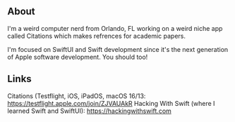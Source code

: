 ## About

I'm a weird computer nerd from Orlando, FL working on a weird niche app called Citations which makes refrences for academic papers. 

I'm focused on SwiftUI and Swift development since it's the next generation of Apple software development. You should too!

## Links

Citations (Testflight, iOS, iPadOS, macOS 16/13: https://testflight.apple.com/join/ZJVAUAkR
Hacking With Swift (where I learned Swift and SwiftUI): https://hackingwithswift.com

